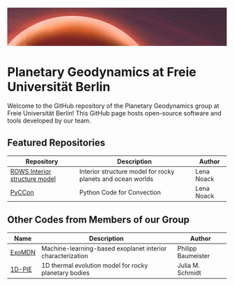 ![Banner](assets/banner.png)
# Planetary Geodynamics at Freie Universität Berlin


Welcome to the GitHub repository of the Planetary Geodynamics group at Freie Universität Berlin!
This GitHub page hosts open-source software and tools developed by our team.

## Featured Repositories

| Repository | Description | Author |
|------------|-------------|--------|
| [ROWS Interior structure model](https://github.com/FUB-Planetary-Geodynamics/ROWS_Interior-Structure-Model) | Interior structure model for rocky planets and ocean worlds | Lena Noack |
| [PyCCon](https://github.com/FUB-Planetary-Geodynamics/PyCCon) | Python Code for Convection | Lena Noack |

## Other Codes from Members of our Group

| Name | Description | Author |
|------|-------------|--------|
| [ExoMDN](https://github.com/philippbaumeister/ExoMDN) | Machine-learning-based exoplanet interior characterization | Philipp Baumeister |
| [1D-PIE](https://github.com/schmidtjm/1D-PIE) | 1D thermal evolution model for rocky planetary bodies | Julia M. Schmidt |


